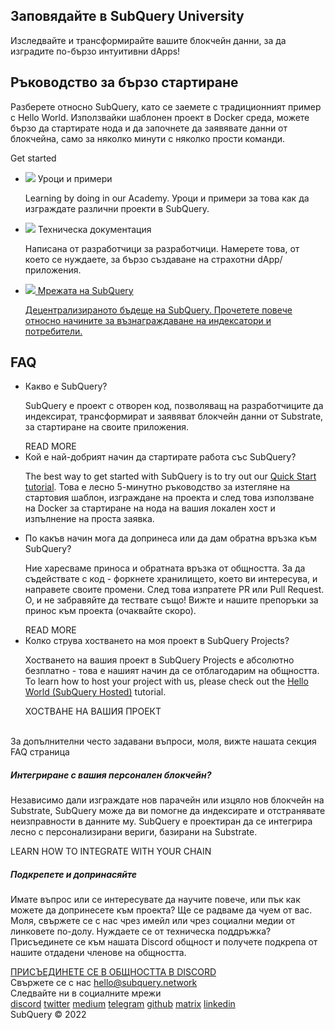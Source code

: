 <link rel="stylesheet" href="/assets/style/welcome.css" as="style" />
<div class="top2Sections">
  <section class="welcomeWords">
    <div class="main">
      <div>
        <h2 class="welcomeTitle">Заповядайте в SubQuery <span>University</span></h2>
        <p>Изследвайте и трансформирайте вашите блокчейн данни, за да изградите по-бързо интуитивни dApps!</p>
      </div>
    </div>
  </section>
  <section class="startSection main">
    <div>
      <h2 class="title"><span>Ръководство </span>за бързо стартиране</h2>
      <p>Разберете относно SubQuery, като се заемете с традиционният пример с Hello World. Използвайки шаблонен проект в Docker среда, можете бързо да стартирате нода и да започнете да заявявате данни от блокчейна, само за няколко минути с няколко прости команди.
      </p>
      <span class="button">
        <router-link :to="{path: '/quickstart/quickstart.html'}">
          <span>Get started</span>
        </router-link>
      </span>
    </div>
  </section>
</div>
<div class="main">
  <div>
    <ul class="list">
      <li>
        <router-link :to="{path: '/academy/tutorials_examples/introduction.html'}">
          <div>
            <img src="/assets/img/tutorialsIcon.svg" />
            <span>Уроци и примери</span>
            <p>Learning by doing in our Academy. Уроци и примери за това как да изграждате различни проекти в SubQuery.</p>
          </div>
        </router-link>
      </li>
      <li>
        <router-link :to="{path: '/create/introduction.html'}">
          <div>
            <img src="/assets/img/docsIcon.svg" />
            <span>Техническа документация</span>
            <p>Написана от разработчици за разработчици. Намерете това, от което се нуждаете, за бързо създаване на страхотни dApp/ приложения.</p>
          </div>
        </router-link>
      </li>
      <li>
        <a href="https://static.subquery.network/whitepaper.pdf" target="_blank">
          <div>
            <img src="/assets/img/networkIcon.svg" />
            <span>Мрежата на SubQuery</span>
            <p>Децентрализираното бъдеще на SubQuery. Прочетете повече относно начините за възнаграждаване на индексатори и потребители.</p>
          </div>
        </a>
      </li>
    </ul>
  </div>
</div>
<section class="faqSection main">
  <div>
    <h2 class="title">FAQ</h2>
    <ul class="faqList">
      <li>
        <div class="title">Какво е SubQuery?</div>
        <div class="content">
          <p>SubQuery е проект с отворен код, позволяващ на разработчиците да индексират, трансформират и заявяват блокчейн данни от Substrate, за стартиране на своите приложения.</p>
          <span class="more">
            <router-link :to="{path: '/faqs/faqs.html#what-is-subquery'}">READ MORE</router-link>
          </span>
        </div>
      </li>
      <li>
        <div class="title">Кой е най-добрият начин да стартирате работа със SubQuery?</div>
        <div class="content">
          <p>The best way to get started with SubQuery is to try out our <a href="/quickstart/quickstart.html">Quick Start tutorial</a>. Това е лесно 5-минутно ръководство за изтегляне на стартовия шаблон, изграждане на проекта и след това използване на Docker за стартиране на нода на вашия локален хост и изпълнение на проста заявка. </p>
        </div>
      </li>
      <li>
        <div class="title">По какъв начин мога да допринеса или да дам обратна връзка към SubQuery?</div>
        <div class="content">
          <p>Ние харесваме приноса и обратната връзка от общността. За да съдействате с код - форкнете хранилището, което ви интересува, и направете своите промени. След това изпратете PR или Pull Request. О, и не забравяйте да тествате също! Вижте и нашите препоръки за принос към проекта (очаквайте скоро). </p>
          <span class="more">
            <router-link :to="{path: '/faqs/faqs.html#what-is-the-best-way-to-get-started-with-subquery'}">READ MORE</router-link>
          </span>
        </div>
      </li>
      <li>
        <div class="title">Колко струва хостването на моя проект в SubQuery Projects?</div>
        <div class="content">
          <p>Хостването на вашия проект в SubQuery Projects е абсолютно безплатно - това е нашият начин да се отблагодарим на общността. To learn how to host your project with us, please check out the <a href="/quickstart/quickstart.html">Hello World (SubQuery Hosted)</a> tutorial.</p>
          <span class="more">
            <router-link :to="{path: '/run_publish/publish.html'}">ХОСТВАНЕ НА ВАШИЯ ПРОЕКТ </router-link>
          </span>
        </div>
      </li>
    </ul><br>
    За допълнителни често задавани въпроси, моля, вижте нашата секция <router-link :to="{path: '/faqs/faqs.html'}">FAQ</router-link> страница    
  </div>
</section>
<section class="main">
  <div>
    <div class="lastIntroduce lastIntroduce_1">
        <h5>Интегриране с вашия персонален блокчейн?</h5>
        <p>Независимо дали изграждате нов парачейн или изцяло нов блокчейн на Substrate, SubQuery може да ви помогне да индексирате и отстранявате неизправности в данните му. SubQuery е проектиран да се интегрира лесно с персонализирани вериги, базирани на Substrate.</p>
        <span class="more">
          <router-link :to="{path: '/create/mapping.html#custom-substrate-chains'}">LEARN HOW TO INTEGRATE WITH YOUR CHAIN</router-link>
        </span>
    </div>
    <div class="lastIntroduce lastIntroduce_2">
        <h5>Подкрепете и допринасяйте</h5>
        <p>Имате въпрос или се интересувате да научите повече, или пък как можете да допринесете към проекта? Ще се радваме да чуем от вас. Моля, свържете се с нас чрез имейл или чрез социални медии от линковете по-долу. Нуждаете се от техническа поддръжка? Присъединете се към нашата Discord общност и получете подкрепа от нашите отдадени членове на общността. </p>
        <a class="more" target="_blank" href="https://discord.com/invite/subquery">ПРИСЪЕДИНЕТЕ СЕ В ОБЩНОСТТА В DISCORD</a>
    </div>
    </div>
</section>
<section class="main connectSection">
  <div class="email">
    <span>Свържете се с нас</span>
    <a href="mailto:hello@subquery.network">hello@subquery.network</a>
  </div>
  <div>
    <div>Следвайте ни в социалните мрежи</div>
    <div class="connectWay">
      <a href="https://discord.com/invite/78zg8aBSMG" target="_blank" class="connectDiscord">discord</a>
      <a href="https://twitter.com/subquerynetwork" target="_blank" class="connectTwitter">twitter</a>
      <a href="https://medium.com/@subquery" target="_blank" class="connectMedium">medium</a>
      <a href="https://t.me/subquerynetwork" target="_blank" class="connectTelegram">telegram</a>
      <a href="https://github.com/OnFinality-io/subql" target="_blank" class="connectGithub">github</a>
      <a href="https://matrix.to/#/#subquery:matrix.org" target="_blank" class="connectMatrix">matrix</a>
      <a href="https://www.linkedin.com/company/subquery" target="_blank" class="connectLinkedin">linkedin</a>
    </div>
  </div>
</section>
</div> </div>
<div class="footer">
  <div class="main"><div>SubQuery © 2022</div></div>
</div>
<script charset="utf-8" src="/assets/js/welcome.js"></script>
